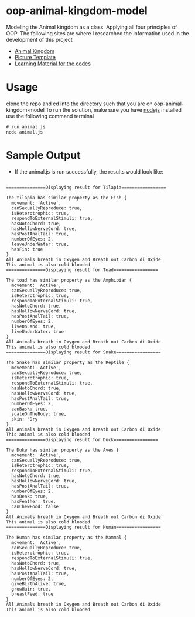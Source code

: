 # oop-animal-kingdom-model
Modeling the Animal kingdom as a class. Applying all four principles of OOP.
The following sites are where I researched the information used in the development of this project
+ [Animal Kingdom](https://byjus.com/biology/animal-kingdom/)
+ [Picture Template](https://cdn1.byjus.com/wp-content/uploads/2019/04/Animal-Kingdom-Classification-of-Animal-Kingdom.png)
+ [Learning Material for the codes](https://www.genesystechhub.com/learnable)


# Usage
clone the repo and cd into the directory such that you are on oop-animal-kingdom-model
To run the solution, make sure you have [nodejs](https://nodejs.org/en/) installed
use the following command terminal
```
# run animal.js
node animal.js
```

# Sample Output

+ If the animal.js is run successfully, the results would look like:

```

===============Displaying result for Tilapia=================

The tilapia has similar property as the Fish {
  movement: 'Active',
  canSexuallyReproduce: true,
  isHeterotrophic: true,
  respondToExternalStimuli: true,
  hasNotoChord: true,
  hasHollowNerveCord: true,
  hasPostAnalTail: true,
  numberOfEyes: 2,
  leaveUnderWater: true,
  hasFin: true
}
All Animals breath in Oxygen and Breath out Carbon di Oxide
This animal is also cold blooded
===============Displaying result for Toad=================

The toad has similar property as the Amphibian {
  movement: 'Active',
  canSexuallyReproduce: true,
  isHeterotrophic: true,
  respondToExternalStimuli: true,
  hasNotoChord: true,
  hasHollowNerveCord: true,
  hasPostAnalTail: true,
  numberOfEyes: 2,
  liveOnLand: true,
  liveUnderWater: true
}
All Animals breath in Oxygen and Breath out Carbon di Oxide
This animal is also cold blooded
===============Displaying result for Snake=================

The Snake has similar property as the Reptile {
  movement: 'Active',
  canSexuallyReproduce: true,
  isHeterotrophic: true,
  respondToExternalStimuli: true,
  hasNotoChord: true,
  hasHollowNerveCord: true,
  hasPostAnalTail: true,
  numberOfEyes: 2,
  canBask: true,
  scaleOnTheBody: true,
  skin: 'Dry'
}
All Animals breath in Oxygen and Breath out Carbon di Oxide
This animal is also cold blooded
===============Displaying result for Duck=================

The Duke has similar property as the Aves {
  movement: 'Active',
  canSexuallyReproduce: true,
  isHeterotrophic: true,
  respondToExternalStimuli: true,
  hasNotoChord: true,
  hasHollowNerveCord: true,
  hasPostAnalTail: true,
  numberOfEyes: 2,
  hasBeak: true,
  hasFeather: true,
  canChewFood: false
}
All Animals breath in Oxygen and Breath out Carbon di Oxide
This animal is also cold blooded
===============Displaying result for Human=================

The Human has similar property as the Mammal {
  movement: 'Active',
  canSexuallyReproduce: true,
  isHeterotrophic: true,
  respondToExternalStimuli: true,
  hasNotoChord: true,
  hasHollowNerveCord: true,
  hasPostAnalTail: true,
  numberOfEyes: 2,
  giveBirthAlive: true,
  growHair: true,
  breastFeed: true
}
All Animals breath in Oxygen and Breath out Carbon di Oxide
This animal is also cold blooded


```
